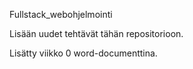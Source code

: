 Fullstack_webohjelmointi

Lisään uudet tehtävät tähän repositorioon.

Lisätty viikko 0 word-documenttina.
